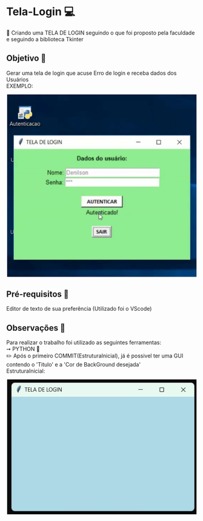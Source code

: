 # Tela-Login 💻
📌 Criando uma TELA DE LOGIN seguindo o que foi proposto pela faculdade e seguindo a biblioteca Tkinter

## Objetivo 🎯
Gerar uma tela de login que acuse Erro de login e receba dados dos Usuários
<br> EXEMPLO: <p align="center">
    <img alt="Modelo" title="Modelo" src="https://github.com/DaCruz-2003/Tela-Login/blob/main/IMG/MODELO.png" width="500px" />
</p>

## Pré-requisitos 🧷
Editor de texto de sua preferência (Utilizado foi o VScode)

## Observações 📌
Para realizar o trabalho foi utilizado as seguintes ferramentas:<br>
➙ PYTHON 🐍 <br>
✏️ Após o primeiro COMMIT(EstruturaInicial), já é possivel ter uma GUI contendo o 'Titulo' e a 'Cor de BackGround desejada' <br>
EstruturaInicial:<p align="center">
    <img alt="EstruturaInicial" title="EstruturaInicial" src="https://github.com/DaCruz-2003/Tela-Login/blob/main/IMG/EstruturaInicial.png" width="500px" />
</p>
